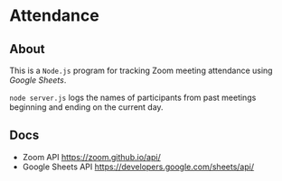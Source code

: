 # Attendance

## About

This is a `Node.js` program for tracking Zoom meeting attendance using _Google Sheets_.

`node server.js` logs the names of participants from past meetings beginning and ending on the current day.

## Docs

* Zoom API https://zoom.github.io/api/
* Google Sheets API https://developers.google.com/sheets/api/

